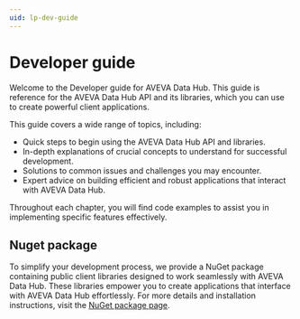 ```yaml
---
uid: lp-dev-guide
--- 
```


# Developer guide

Welcome to the Developer guide for AVEVA Data Hub. This guide is reference for the AVEVA Data Hub API and its libraries, which you can use to create powerful client applications.

This guide covers a wide range of topics, including:

- Quick steps to begin using the AVEVA Data Hub API and libraries.
- In-depth explanations of crucial concepts to understand for successful development.
- Solutions to common issues and challenges you may encounter.
- Expert advice on building efficient and robust applications that interact with AVEVA Data Hub.

Throughout each chapter, you will find code examples to assist you in implementing specific features effectively.

## Nuget package

To simplify your development process, we provide a NuGet package containing public client libraries designed to work seamlessly with AVEVA Data Hub. These libraries empower you to create applications that interface with AVEVA Data Hub effortlessly. For more details and installation instructions, visit the [NuGet package page](https://www.nuget.org/packages/OSIsoft.OCSClients).
